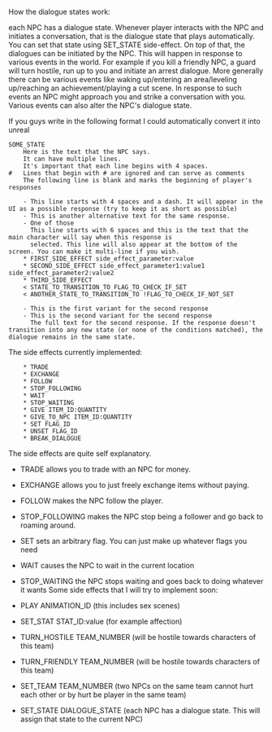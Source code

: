 
How the dialogue states work:

each NPC has a dialogue state. Whenever player interacts  with the NPC and initiates a conversation, that is the dialogue state that 
plays automatically. You can set that state using SET_STATE side-effect. On top of that, the dialogues can be initiated by the NPC. 
This will happen in response to various events in the world. For example if you kill a friendly NPC, a guard will turn hostile, run 
up to you and initiate an arrest dialogue. More generally there can be various events like waking up/entering an area/leveling 
up/reaching an achievement/playing a cut scene. In response to such events an NPC might approach you and strike a conversation with you. 
Various events can also alter the NPC's dialogue state.


If you guys write in the following format I could automatically convert it into unreal

```
SOME_STATE
    Here is the text that the NPC says. 
    It can have multiple lines. 
    It's important that each line begins with 4 spaces. 
#   Lines that begin with # are ignored and can serve as comments
    The following line is blank and marks the beginning of player's responses
  
    - This line starts with 4 spaces and a dash. It will appear in the UI as a possible response (try to keep it as short as possible)
    - This is another alternative text for the same response. 
    - One of those
      This line starts with 6 spaces and this is the text that the main character will say when this response is
      selected. This line will also appear at the bottom of the screen. You can make it multi-line if you wish.
    * FIRST_SIDE_EFFECT side_effect_parameter:value
    * SECOND_SIDE_EFFECT side_effect_parameter1:value1 side_effect_parameter2:value2
    * THIRD_SIDE_EFFECT 
    < STATE_TO_TRANSITION_TO FLAG_TO_CHECK_IF_SET
    < ANOTHER_STATE_TO_TRANSITION_TO !FLAG_TO_CHECK_IF_NOT_SET

    - This is the first variant for the second response
    - This is the second variant for the second response  
      The full text for the second response. If the response doesn't transition into any new state (or none of the conditions matched), the dialogue remains in the same state.
```

The side effects currently implemented:

```
    * TRADE
    * EXCHANGE
    * FOLLOW
    * STOP_FOLLOWING
    * WAIT
    * STOP_WAITING
    * GIVE ITEM_ID:QUANTITY
    * GIVE_TO_NPC ITEM_ID:QUANTITY
    * SET FLAG_ID 
    * UNSET FLAG_ID
    * BREAK_DIALOGUE
 ```
 
The side effects are quite self explanatory. 

- TRADE allows you to trade with an NPC for money.
- EXCHANGE allows you to just freely exchange items without paying.
- FOLLOW makes the NPC follow the player.
- STOP_FOLLOWING makes the NPC stop being a follower and go back to roaming around.
- SET sets an arbitrary flag. You can just make up whatever flags you need
- WAIT causes the NPC to wait in the current location
- STOP_WAITING the NPC stops waiting and goes back to doing whatever it wants
Some side effects that I will try to implement soon:

- PLAY ANIMATION_ID  (this includes sex scenes)
- SET_STAT STAT_ID:value (for example affection)
- TURN_HOSTILE TEAM_NUMBER (will be hostile towards characters of this team)
- TURN_FRIENDLY TEAM_NUMBER  (will be hostile towards characters of this team)
- SET_TEAM TEAM_NUMBER (two NPCs on the same team cannot hurt each other or by hurt be player in the same team)
- SET_STATE DIALOGUE_STATE (each NPC has a dialogue state. This will assign that state to the current NPC)

